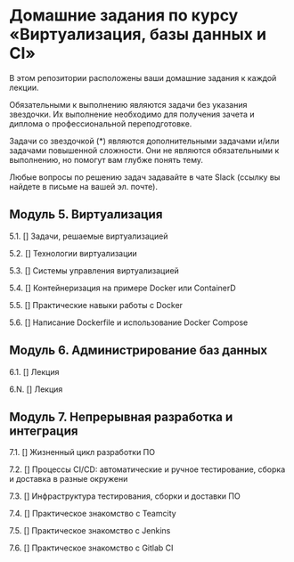 # Домашние задания по курсу «Виртуализация, базы данных и CI»

В этом репозитории расположены ваши домашние задания к каждой лекции. 

Обязательными к выполнению являются задачи без указания звездочки. Их выполнение необходимо для получения зачета и диплома о профессиональной переподготовке.

Задачи со звездочкой (*) являются дополнительными задачами и/или задачами повышенной сложности. Они не являются обязательными к выполнению, но помогут вам глубже понять тему.

Любые вопросы по решению задач задавайте в чате Slack (ссылку вы найдете в письме на вашей эл. почте).

## Модуль 5. Виртуализация

5.1. [] Задачи, решаемые виртуализацией

5.2. [] Технологии виртуализации

5.3. [] Системы управления виртуализацией

5.4. [] Контейнеризация на примере Docker или ContainerD

5.5. [] Практические навыки работы с Docker

5.6. [] Написание Dockerfile и использование Docker Compose

## Модуль 6. Администрирование баз данных

6.1. [] Лекция

6.N. [] Лекция

## Модуль 7. Непрерывная разработка и интеграция

7.1. [] Жизненный цикл разработки ПО

7.2. [] Процессы CI/CD: автоматические и ручное тестирование, сборка и доставка в разные окружени

7.3. [] Инфраструктура тестирования, сборки и доставки ПО

7.4. [] Практическое знакомство с Teamcity

7.5. [] Практическое знакомство с Jenkins

7.6. [] Практическое знакомство с Gitlab CI
